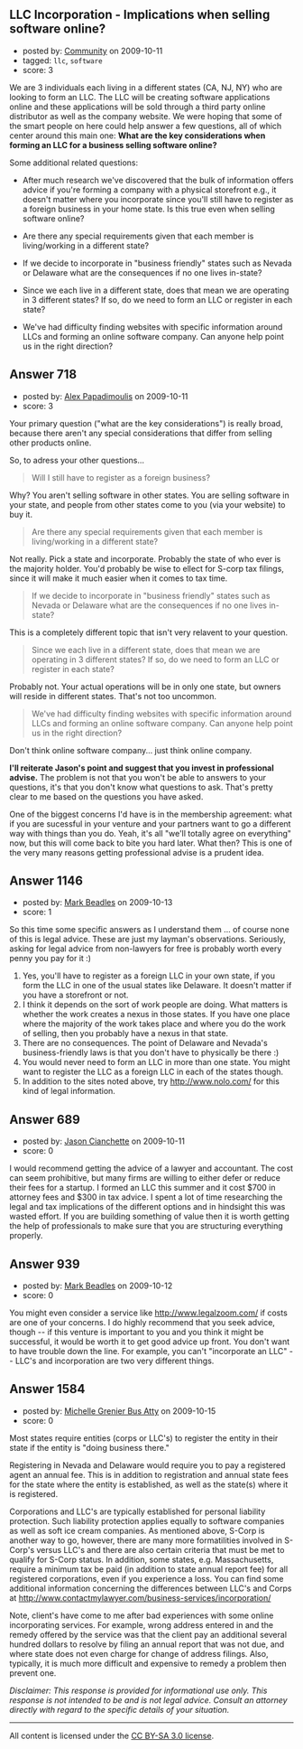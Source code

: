 ## LLC Incorporation - Implications when selling software online?

- posted by: [Community](https://stackexchange.com/users/-1/-1-community) on 2009-10-11
- tagged: `llc`, `software`
- score: 3

We are 3 individuals each living in a different states (CA, NJ, NY) who are looking to form an LLC.  The LLC will be creating software applications online and these applications will be sold through a third party online distributor as well as the company website. We were hoping that some of the smart people on here could help answer a few questions, all of which center around this main one: <strong>What are the key considerations when forming an LLC for a business selling software online?</strong>

Some additional related questions:
 
- After much research we've discovered that the bulk of information offers advice if you're forming a company with a physical storefront e.g., it doesn't matter where you incorporate since you'll still have to register as a foreign business in your home state.  Is this true even when selling software online?  

- Are there any special requirements given that each member is living/working in a different state?
- If we decide to incorporate in "business friendly" states such as Nevada or Delaware what are the consequences if no one lives in-state?

- Since we each live in a different state, does that mean we are operating in 3 different states? If so, do we need to form an LLC or register in each state? 

- We've had difficulty finding websites with specific information around LLCs and forming an online software company.  Can anyone help point us in the right direction?


## Answer 718

- posted by: [Alex Papadimoulis](https://stackexchange.com/users/-1/123-alex-papadimoulis) on 2009-10-11
- score: 3

Your primary question ("what are the key considerations") is really broad, because there aren't any special considerations that differ from selling other products online.

So, to adress your other questions...

> Will I still have to register as a foreign business?

Why? You aren't selling software in other states. You are selling software in your state, and people from other states come to you (via your website) to buy it.

> Are there any special requirements given that each member is living/working in a different state?

Not really. Pick a state and incorporate. Probably the state of who ever is the majority holder. You'd probably be wise to ellect for S-corp tax filings, since it will make it much easier when it comes to tax time.

> If we decide to incorporate in "business friendly" states such as Nevada or Delaware what are the consequences if no one lives in-state?

This is a completely different topic that isn't very relavent to your question.

> Since we each live in a different state, does that mean we are operating in 3 different states? If so, do we need to form an LLC or register in each state? 

Probably not. Your actual operations will be in only one state, but owners will reside in different states. That's not too uncommon.

> We've had difficulty finding websites with specific information around LLCs and forming an online software company. Can anyone help point us in the right direction?

Don't think online software company... just think online company. 

**I'll reiterate Jason's point and suggest that you invest in professional advise.** The problem is not that you won't be able to answers to your questions, it's that you don't know what questions to ask. That's pretty clear to me based on the questions you have asked. 

One of the biggest concerns I'd have is in the membership agreement: what if you are sucessful in your venture and your partners want to go a different way with things than you do. Yeah, it's all "we'll totally agree on everything" now, but this will come back to bite you hard later. What then? This is one of the very many reasons getting professional advise is a prudent idea.


## Answer 1146

- posted by: [Mark Beadles](https://stackexchange.com/users/-1/296-mark-beadles) on 2009-10-13
- score: 1

So this time some specific answers as I understand them ... of course none of this is legal advice. These are just my layman's observations. Seriously, asking for legal advice from non-lawyers for free is probably worth every penny you pay for it :)

1. Yes, you'll have to register as a foreign LLC in your own state, if you form the LLC in one of the usual states like Delaware. It doesn't matter if you have a storefront or not. 
2. I think it depends on the sort of work people are doing. What matters is whether the work creates a nexus in those states. If you have one place where the majority of the work takes place and where you do the work of selling, then you probably have a nexus in that state.
3. There are no consequences. The point of Delaware and Nevada's business-friendly laws is that you don't have to physically be there :)
4. You would never need to form an LLC in more than one state. You might want to register the LLC as a foreign LLC in each of the states though.
5. In addition to the sites noted above, try http://www.nolo.com/ for this kind of legal information.




## Answer 689

- posted by: [Jason Cianchette](https://stackexchange.com/users/-1/277-jason-cianchette) on 2009-10-11
- score: 0

I would recommend getting the advice of a lawyer and accountant.  The cost can seem prohibitive, but many firms are willing to either defer or reduce their fees for a startup.  I formed an LLC this summer and it cost $700 in attorney fees and $300 in tax advice.  I spent a lot of time researching the legal and tax implications of the different options and in hindsight this was wasted effort.  If you are building something of value then it is worth getting the help of professionals to make sure that you are structuring everything properly.


## Answer 939

- posted by: [Mark Beadles](https://stackexchange.com/users/-1/296-mark-beadles) on 2009-10-12
- score: 0

You might even consider a service like http://www.legalzoom.com/ if costs are one of your concerns.  I do highly recommend that you seek advice, though -- if this venture is important to you and you think it might be successful, it would be worth it to get good advice up front. You don't want to have trouble down the line. For example, you can't "incorporate an LLC" -- LLC's and incorporation are two very different things.


## Answer 1584

- posted by: [Michelle Grenier Bus Atty](https://stackexchange.com/users/-1/361-michelle-grenier-bus-atty) on 2009-10-15
- score: 0

<p>Most states require entities (corps or LLC's) to register the entity in their state if the entity is "doing business there."  </p>

<p>Registering in Nevada and Delaware would require you to pay a registered agent an annual fee.  This is in addition to registration and annual state fees for the state where the entity is established, as well as the state(s) where it is registered.  </p>

<p>Corporations and LLC's are typically established for personal liability protection.  Such liability protection applies equally to software companies as well as soft ice cream companies.  As mentioned above, S-Corp is another way to go, however, there are many more formatilities involved in S-Corp's versus LLC's and there are also certain criteria that must be met to qualify for S-Corp status.  In addition, some states, e.g. Massachusetts, require a minimum tax be paid (in addition to state annual report fee) for all registered corporations, even if you experience a loss.  You can find some additional information concerning the differences between LLC's and Corps at <a href="http://www.contactmylawyer.com/business-services/incorporation/" rel="nofollow">http://www.contactmylawyer.com/business-services/incorporation/</a></p>

<p>Note, client's have come to me after bad experiences with some online incorporating services.  For example, wrong address entered in and the remedy offered by the service was that the client pay an additional several hundred dollars to resolve by filing an annual report that was not due, and where state does not even charge for change of address filings.  Also, typically, it is much more difficult and expensive to remedy a problem then prevent one.</p>

<p><em>Disclaimer: This response is provided for informational use only. This response is not intended to be and is not legal advice. Consult an attorney directly with regard to the specific details of your situation.</em></p>




---

All content is licensed under the [CC BY-SA 3.0 license](https://creativecommons.org/licenses/by-sa/3.0/).
